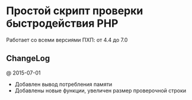 # Простой скрипт проверки быстродействия PHP

Работает со всеми версиями ПХП: от 4.4 до 7.0

## ChangeLog

@ 2015-07-01

 * Добавлен вывод потребления памяти
 * Добавлены новые функции, увеличен размер проверочной строки
